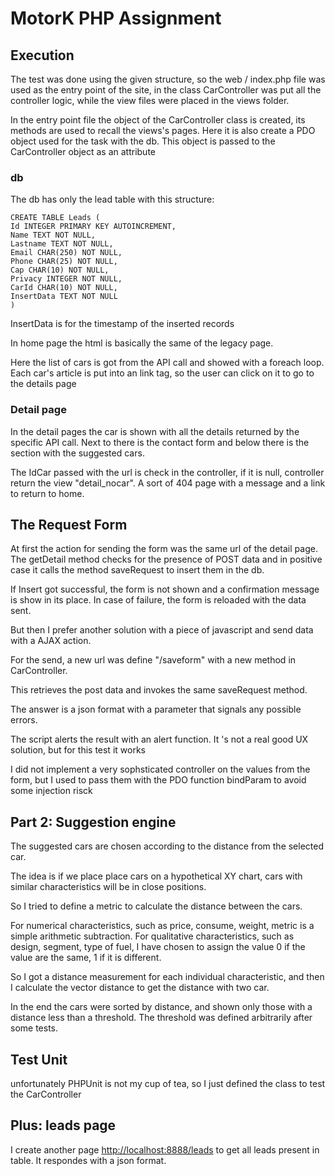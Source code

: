 # MotorK PHP Assignment

## Execution

The test was done using the given structure, so the web / index.php file was used as the entry point of the site, in the class CarController was put all the controller logic, while the view files were placed in the views folder.

In the entry point file the object of the CarController class is created, its methods are used to recall the views's pages.
Here it is also create a PDO object used for the task with the db. This object is passed to the CarController object as an attribute

### db

The db has only the lead table with this structure:

```
CREATE TABLE Leads (
Id INTEGER PRIMARY KEY AUTOINCREMENT, 
Name TEXT NOT NULL, 
Lastname TEXT NOT NULL, 
Email CHAR(250) NOT NULL, 
Phone CHAR(25) NOT NULL, 
Cap CHAR(10) NOT NULL, 
Privacy INTEGER NOT NULL, 
CarId CHAR(10) NOT NULL, 
InsertData TEXT NOT NULL
)
```
InsertData is for the timestamp of the inserted records

In home page the html is basically the same of the legacy page.

Here the list of cars is got from the API call and showed with a foreach loop.
Each car's article is put into an link tag, so the user can click on it to go to the details page

### Detail page

In the detail pages the car is shown with all the details returned by the specific API call.
Next to there is the contact form and below there is the section with the suggested cars.

The IdCar passed with the url is check in the controller, if it is null, controller return the view "detail_nocar". A sort of 404 page with a message and a link to return to home.

## The Request Form

At first the action for sending the form was the same url of the detail page.
The getDetail method checks for the presence of POST data and in positive case it calls the method saveRequest to insert them in the db.

If Insert got successful, the form is not shown and a confirmation message is show in its place.
In case of failure, the form is reloaded with the data sent.

But then I prefer another solution with a piece of javascript and send data with a AJAX action.

For the send, a new url was define "/saveform" with a new method in CarController.

This retrieves the post data and invokes the same saveRequest method.

The answer is a json format with a parameter that signals any possible errors.

The script alerts the result with an alert function. It 's not a real good UX solution, but for this test it works

I did not implement a very sophsticated controller on the values from the form, but I used to pass them with the PDO function bindParam to avoid some injection risck


## Part 2: Suggestion engine

The suggested cars are chosen according to the distance from the selected car.

The idea is if we place place cars on a hypothetical XY chart, cars with similar characteristics will be in close positions.

So I tried to define a metric to calculate the distance between the cars.

For numerical characteristics, such as price, consume, weight, metric is a simple arithmetic subtraction.
For qualitative characteristics, such as design, segment, type of fuel, I have chosen to assign the value 0 if the value are the same, 1 if it is different.

So I got a distance measurement for each individual characteristic, and then I calculate the vector distance to get the distance with two car.

In the end the cars were sorted by distance, and shown only those with a distance less than a threshold.
The threshold was defined arbitrarily after some tests.


## Test Unit
unfortunately PHPUnit is not my cup of tea, so I just defined the class to test the CarController

## Plus: leads page

I create another page [http://localhost:8888/leads](http://localhost:8888/leads) to get all leads present in table.
It respondes with a json format.



